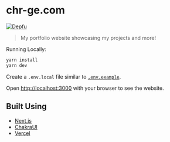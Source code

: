 # chr-ge.com

[![Depfu](https://badges.depfu.com/badges/c72a89d7d61da748fcf12b74873a8678/overview.svg)](https://depfu.com/github/chr-ge/chr-ge.com?project_id=24690)

> My portfolio website showcasing my projects and more!

Running Locally:

```bash
yarn install
yarn dev
```

Create a `.env.local` file similar to [`.env.example`](https://github.com/leerob/leerob.io/blob/master/.env.example).

Open [http://localhost:3000](http://localhost:3000) with your browser to see the website.

## Built Using
- [Next.js](https://nextjs.org/)
- [ChakraUI](https://chakra-ui.com/)
- [Vercel](https://vercel.com)
